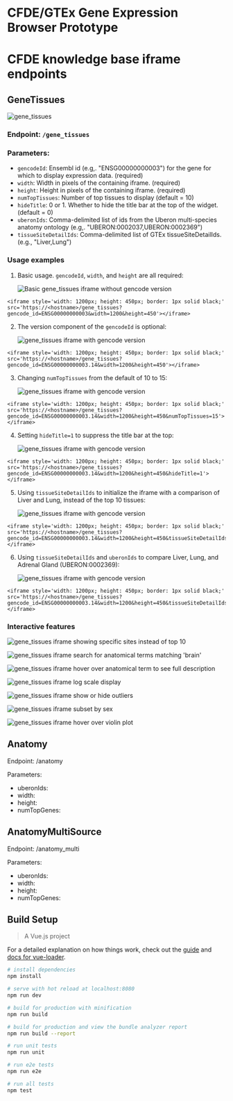 # CFDE/GTEx Gene Expression Browser Prototype

# CFDE knowledge base iframe endpoints


## GeneTissues

![gene_tissues](../main/doc/images/GeneTissues-basic.png?raw=true)

### Endpoint: `/gene_tissues`

### Parameters:

 - `gencodeId`: Ensembl id (e.g,. "ENSG00000000003") for the gene for which to display expression data. (required)
 - `width`: Width in pixels of the containing iframe. (required)
 - `height`: Height in pixels of the containing iframe. (required)
 - `numTopTissues`: Number of top tissues to display (default = 10)
 - `hideTitle`: 0 or 1. Whether to hide the title bar at the top of the widget. (default = 0)
 - `uberonIds`: Comma-delimited list of ids from the Uberon multi-species anatomy ontology (e.g,. "UBERON:0002037,UBERON:0002369")
 - `tissueSiteDetailIds`: Comma-delimited list of GTEx tissueSiteDetailIds. (e.g., "Liver,Lung")

### Usage examples

1. Basic usage. `gencodeId`, `width`, and `height` are all required:

   ![Basic gene_tissues iframe without gencode version](../main/doc/images/GeneTissues-basic.png?raw=true)

```
<iframe style='width: 1200px; height: 450px; border: 1px solid black;' src='https://<hostname>/gene_tissues?gencode_id=ENSG00000000003&width=1200&height=450'></iframe>
```

2. The version component of the `gencodeId` is optional:

   ![gene_tissues iframe with gencode version](../main/doc/images/GeneTissues-with-gencode-ver.png?raw=true)

```
<iframe style='width: 1200px; height: 450px; border: 1px solid black;' src='https://<hostname>/gene_tissues?gencode_id=ENSG00000000003.14&width=1200&height=450'></iframe>
```

3. Changing `numTopTissues` from the default of 10 to 15:

   ![gene_tissues iframe with gencode version](../main/doc/images/GeneTissues-15-top-tissues.png?raw=true)

```
<iframe style='width: 1200px; height: 450px; border: 1px solid black;' src='https://<hostname>/gene_tissues?gencode_id=ENSG00000000003.14&width=1200&height=450&numTopTissues=15'></iframe>
```
  
4. Setting `hideTitle=1` to suppress the title bar at the top:

   ![gene_tissues iframe with gencode version](../main/doc/images/GeneTissues-hide-title.png?raw=true)

```
<iframe style='width: 1200px; height: 450px; border: 1px solid black;' src='https://<hostname>/gene_tissues?gencode_id=ENSG00000000003.14&width=1200&height=450&hideTitle=1'></iframe>
```  

5. Using `tissueSiteDetailIds` to initialize the iframe with a comparison of Liver and Lung, instead of the top 10 tissues:

   ![gene_tissues iframe with gencode version](../main/doc/images/GeneTissues-liver-lung.png?raw=true)

```
<iframe style='width: 1200px; height: 450px; border: 1px solid black;' src='https://<hostname>/gene_tissues?gencode_id=ENSG00000000003.14&width=1200&height=450&tissueSiteDetailIds=Liver,Lung'></iframe>
```

6. Using `tissueSiteDetailIds` and `uberonIds` to compare Liver, Lung, and Adrenal Gland (UBERON:0002369):

   ![gene_tissues iframe with gencode version](../main/doc/images/GeneTissues-liver-lung-uberon.png?raw=true)

```
<iframe style='width: 1200px; height: 450px; border: 1px solid black;' src='https://<hostname>/gene_tissues?gencode_id=ENSG00000000003.14&width=1200&height=450&tissueSiteDetailIds=Liver,Lung&uberonIds=UBERON:0002369'></iframe>
```

### Interactive features

![gene_tissues iframe showing specific sites instead of top 10](../main/doc/images/GeneTissues-specific-sites.png)

![gene_tissues iframe search for anatomical terms matching 'brain'](../main/doc/images/GeneTissues-search-brain.png)

![gene_tissues iframe hover over anatomical term to see full description](../main/doc/images/GeneTissues-tissue-hover.png)

![gene_tissues iframe log scale display](../main/doc/images/GeneTissues-log-scale.png)

![gene_tissues iframe show or hide outliers](../main/doc/images/GeneTissues-no-outliers.png)

![gene_tissues iframe subset by sex](../main/doc/images/GeneTissues-subset-by-sex.png)

![gene_tissues iframe hover over violin plot](../main/doc/images/GeneTissues-violin-hover.png)


## Anatomy

Endpoint: /anatomy

Parameters:

 - uberonIds:
 - width:
 - height:
 - numTopGenes:


## AnatomyMultiSource

Endpoint: /anatomy_multi

Parameters:

 - uberonIds:
 - width:
 - height:
 - numTopGenes:



## Build Setup

> A Vue.js project

For a detailed explanation on how things work, check out the [guide](http://vuejs-templates.github.io/webpack/) and [docs for vue-loader](http://vuejs.github.io/vue-loader).

``` bash
# install dependencies
npm install

# serve with hot reload at localhost:8080
npm run dev

# build for production with minification
npm run build

# build for production and view the bundle analyzer report
npm run build --report

# run unit tests
npm run unit

# run e2e tests
npm run e2e

# run all tests
npm test
```
